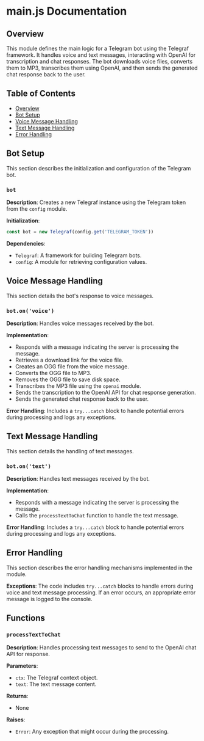 # main.js Documentation

## Overview

This module defines the main logic for a Telegram bot using the Telegraf framework.  It handles voice and text messages, interacting with OpenAI for transcription and chat responses.  The bot downloads voice files, converts them to MP3, transcribes them using OpenAI, and then sends the generated chat response back to the user.


## Table of Contents

* [Overview](#overview)
* [Bot Setup](#bot-setup)
* [Voice Message Handling](#voice-message-handling)
* [Text Message Handling](#text-message-handling)
* [Error Handling](#error-handling)


## Bot Setup

This section describes the initialization and configuration of the Telegram bot.


### `bot`

**Description**: Creates a new Telegraf instance using the Telegram token from the `config` module.

**Initialization**:

```javascript
const bot = new Telegraf(config.get('TELEGRAM_TOKEN'))
```

**Dependencies**:

- `Telegraf`: A framework for building Telegram bots.
- `config`: A module for retrieving configuration values.


## Voice Message Handling

This section details the bot's response to voice messages.


### `bot.on('voice')`

**Description**: Handles voice messages received by the bot.

**Implementation**:

- Responds with a message indicating the server is processing the message.
- Retrieves a download link for the voice file.
- Creates an OGG file from the voice message.
- Converts the OGG file to MP3.
- Removes the OGG file to save disk space.
- Transcribes the MP3 file using the `openai` module.
- Sends the transcription to the OpenAI API for chat response generation.
- Sends the generated chat response back to the user.

**Error Handling**: Includes a `try...catch` block to handle potential errors during processing and logs any exceptions.


## Text Message Handling

This section details the handling of text messages.


### `bot.on('text')`

**Description**: Handles text messages received by the bot.

**Implementation**:

- Responds with a message indicating the server is processing the message.
- Calls the `processTextToChat` function to handle the text message.

**Error Handling**: Includes a `try...catch` block to handle potential errors during processing and logs any exceptions.

## Error Handling

This section describes the error handling mechanisms implemented in the module.

**Exceptions**: The code includes `try...catch` blocks to handle errors during voice and text message processing.  If an error occurs, an appropriate error message is logged to the console.


## Functions

### `processTextToChat`

**Description**: Handles processing text messages to send to the OpenAI chat API for response.

**Parameters**:

- `ctx`: The Telegraf context object.
- `text`: The text message content.

**Returns**:
- None

**Raises**:
- `Error`: Any exception that might occur during the processing.




```